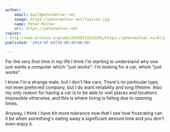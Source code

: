 ```yaml
---
author:
    email: mail@petermolnar.net
    image: https://petermolnar.net/favicon.jpg
    name: Peter Molnar
    url: https://petermolnar.net
copies:
- http://web.archive.org/web/20140719233101/https://petermolnar.eu/blips/just-works/
published: '2014-05-04T16:08:40+00:00'

---
```


For the very first time in my life I think I'm starting to understand
why one just wants a computer which "just works": I'm looking for a car,
which "just works".

I know I'm a strange male, but I don't like cars. There's no particular
type, not even preferred company, but I do want reliability and long
lifetime. Also my only reason for having a car is to be able to visit
places and locations impossible otherwise, and this is where hiring is
failing due to opening times.

Anyway, I think I have bit more tolerance now that I see how frustrating
can it be when something's eating away a significant amount time and you
don't even enjoy it.